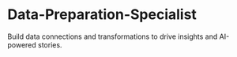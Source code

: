 # Data-Preparation-Specialist
Build data connections and transformations to drive insights and AI-powered stories.
